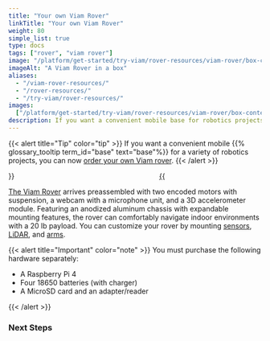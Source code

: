 ```yaml
---
title: "Your own Viam Rover"
linkTitle: "Your own Viam Rover"
weight: 80
simple_list: true
type: docs
tags: ["rover", "viam rover"]
image: "/platform/get-started/try-viam/rover-resources/viam-rover/box-contents.jpg"
imageAlt: "A Viam Rover in a box"
aliases:
  - "/viam-rover-resources/"
  - "/rover-resources/"
  - "/try-viam/rover-resources/"
images:
  ["/platform/get-started/try-viam/rover-resources/viam-rover/box-contents.jpg"]
description: If you want a convenient mobile base for robotics projects, order a Viam rover and set it up.
---
```


{{< alert title="Tip" color="tip" >}}
If you want a convenient mobile {{% glossary_tooltip term_id="base" text="base"%}} for a variety of robotics projects, you can now [order your own Viam rover](https://www.viam.com/resources/rover).
{{< /alert >}}

<div class="td-max-width-on-larger-screens">
<div class="row">
    <div class="col">
        <a href="https://www.viam.com/resources/rover" target="_blank">
            {{<imgproc src="platform/get-started/try-viam/rover-resources/viam-rover/rover-front.jpg" resize="400x" alt="The front of the assembled Viam Rover" style="max-width:400px; min-width:300px; float: left" >}}
    </div>
    <div class="col" style= "min-width:300px;">
        <p>
            The <a href="https://www.viam.com/resources/rover" target="_blank">Viam Rover</a> arrives preassembled with two encoded motors with suspension, a webcam with a microphone unit, and a 3D accelerometer module.
            Featuring an anodized aluminum chassis with expandable mounting features, the rover can comfortably navigate indoor environments with a 20 lb payload.
            You can customize your rover by mounting <a href="/platform/build/configure/components/sensor/">sensors</a>, <a href="/platform/build/configure/components/camera/">LiDAR</a>, and <a href="/platform/build/configure/components/arm/">arms</a>.
        </p>
    </div>
</div>
</div>

{{< alert title="Important" color="note" >}}
You must purchase the following hardware separately:

- A Raspberry Pi 4
- Four 18650 batteries (with charger)
- A MicroSD card and an adapter/reader

{{< /alert >}}

### Next Steps
